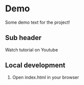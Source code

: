 # Demo

Some demo text for the project!

## Sub header

Watch tutorial on Youtube

## Local development

1. Open index.html in your browser
